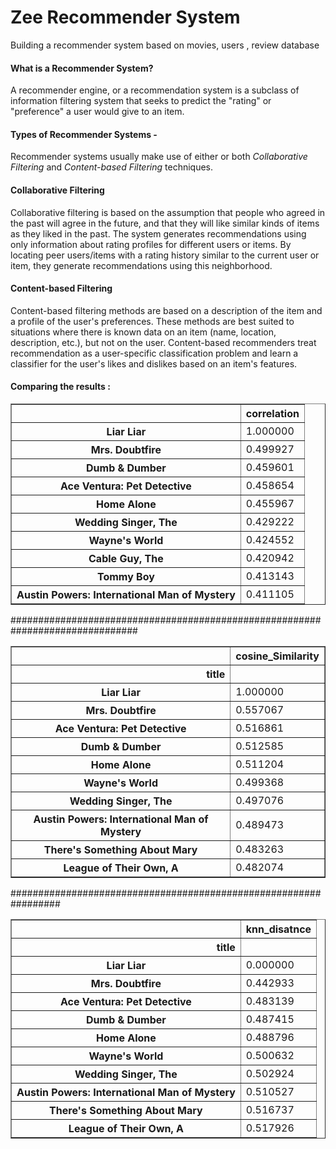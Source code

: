 #  Zee Recommender System
 Building a recommender system based on movies, users , review database

#### **What is a Recommender System?**

A recommender engine, or a recommendation system is a subclass of information filtering system that seeks to predict the "rating" or "preference" a user would give to an item.

#### **Types of Recommender Systems -**

Recommender systems usually make use of either or both *Collaborative Filtering* and *Content-based Filtering* techniques.

#### **Collaborative Filtering**

Collaborative filtering is based on the assumption that people who agreed in the past will agree in the future, and that they will like similar kinds of items as they liked in the past. The system generates recommendations using only information about rating profiles for different users or items. By locating peer users/items with a rating history similar to the current user or item, they generate recommendations using this neighborhood.

#### **Content-based Filtering**

Content-based filtering methods are based on a description of the item and a profile of the user's preferences. These methods are best suited to situations where there is known data on an item (name, location, description, etc.), but not on the user. Content-based recommenders treat recommendation as a user-specific classification problem and learn a classifier for the user's likes and dislikes based on an item's features.

#### Comparing the results : 

<div>
<style scoped>
    .dataframe tbody tr th:only-of-type {
        vertical-align: middle;
    }

    .dataframe tbody tr th {
        vertical-align: top;
    }

    .dataframe thead th {
        text-align: right;
    }
</style>
<table border="1" class="dataframe">
  <thead>
    <tr style="text-align: right;">
      <th></th>
      <th>correlation</th>
    </tr>
  </thead>
  <tbody>
    <tr>
      <th>Liar Liar</th>
      <td>1.000000</td>
    </tr>
    <tr>
      <th>Mrs. Doubtfire</th>
      <td>0.499927</td>
    </tr>
    <tr>
      <th>Dumb &amp; Dumber</th>
      <td>0.459601</td>
    </tr>
    <tr>
      <th>Ace Ventura: Pet Detective</th>
      <td>0.458654</td>
    </tr>
    <tr>
      <th>Home Alone</th>
      <td>0.455967</td>
    </tr>
    <tr>
      <th>Wedding Singer, The</th>
      <td>0.429222</td>
    </tr>
    <tr>
      <th>Wayne's World</th>
      <td>0.424552</td>
    </tr>
    <tr>
      <th>Cable Guy, The</th>
      <td>0.420942</td>
    </tr>
    <tr>
      <th>Tommy Boy</th>
      <td>0.413143</td>
    </tr>
    <tr>
      <th>Austin Powers: International Man of Mystery</th>
      <td>0.411105</td>
    </tr>
  </tbody>
</table>
</div>

############################################################################### 

<div>
<style scoped>
    .dataframe tbody tr th:only-of-type {
        vertical-align: middle;
    }

    .dataframe tbody tr th {
        vertical-align: top;
    }

    .dataframe thead th {
        text-align: right;
    }
</style>
<table border="1" class="dataframe">
  <thead>
    <tr style="text-align: right;">
      <th></th>
      <th>cosine_Similarity</th>
    </tr>
    <tr>
      <th>title</th>
      <th></th>
    </tr>
  </thead>
  <tbody>
    <tr>
      <th>Liar Liar</th>
      <td>1.000000</td>
    </tr>
    <tr>
      <th>Mrs. Doubtfire</th>
      <td>0.557067</td>
    </tr>
    <tr>
      <th>Ace Ventura: Pet Detective</th>
      <td>0.516861</td>
    </tr>
    <tr>
      <th>Dumb &amp; Dumber</th>
      <td>0.512585</td>
    </tr>
    <tr>
      <th>Home Alone</th>
      <td>0.511204</td>
    </tr>
    <tr>
      <th>Wayne's World</th>
      <td>0.499368</td>
    </tr>
    <tr>
      <th>Wedding Singer, The</th>
      <td>0.497076</td>
    </tr>
    <tr>
      <th>Austin Powers: International Man of Mystery</th>
      <td>0.489473</td>
    </tr>
    <tr>
      <th>There's Something About Mary</th>
      <td>0.483263</td>
    </tr>
    <tr>
      <th>League of Their Own, A</th>
      <td>0.482074</td>
    </tr>
  </tbody>
</table>
</div>

################################################################# 

<div>
<style scoped>
    .dataframe tbody tr th:only-of-type {
        vertical-align: middle;
    }

    .dataframe tbody tr th {
        vertical-align: top;
    }

    .dataframe thead th {
        text-align: right;
    }
</style>
<table border="1" class="dataframe">
  <thead>
    <tr style="text-align: right;">
      <th></th>
      <th>knn_disatnce</th>
    </tr>
    <tr>
      <th>title</th>
      <th></th>
    </tr>
  </thead>
  <tbody>
    <tr>
      <th>Liar Liar</th>
      <td>0.000000</td>
    </tr>
    <tr>
      <th>Mrs. Doubtfire</th>
      <td>0.442933</td>
    </tr>
    <tr>
      <th>Ace Ventura: Pet Detective</th>
      <td>0.483139</td>
    </tr>
    <tr>
      <th>Dumb &amp; Dumber</th>
      <td>0.487415</td>
    </tr>
    <tr>
      <th>Home Alone</th>
      <td>0.488796</td>
    </tr>
    <tr>
      <th>Wayne's World</th>
      <td>0.500632</td>
    </tr>
    <tr>
      <th>Wedding Singer, The</th>
      <td>0.502924</td>
    </tr>
    <tr>
      <th>Austin Powers: International Man of Mystery</th>
      <td>0.510527</td>
    </tr>
    <tr>
      <th>There's Something About Mary</th>
      <td>0.516737</td>
    </tr>
    <tr>
      <th>League of Their Own, A</th>
      <td>0.517926</td>
    </tr>
  </tbody>
</table>
</div>
